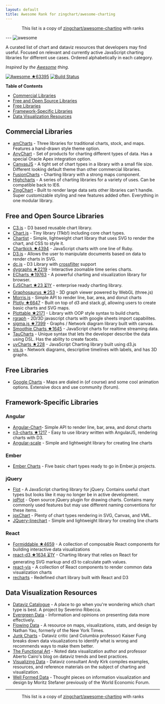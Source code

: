 ```yaml
---
layout: default
title: Awesome Rank for zingchart/awesome-charting
---
```


<p align="center">
	This list is a copy of <a href="https://github.com/zingchart/awesome-charting">zingchart/awesome-charting</a> with ranks
</p>
---

<img src="https://cdn.rawgit.com/zingchart/awesome-charting/media/assets/awesome-charting.svg" alt="awesome">

A curated list of chart and dataviz resources that developers may find useful. Focused on relevant and currently active JavaScript charting libraries for different use cases. Ordered alphabetically in each category.

*Inspired by the <a href="https://github.com/sindresorhus/awesome">Awesome</a> thing.*

[![Awesome](https://cdn.rawgit.com/sindresorhus/awesome/d7305f38d29fed78fa85652e3a63e154dd8e8829/media/badge.svg) ★63395](https://github.com/sindresorhus/awesome) [![Build Status](https://travis-ci.org/zingchart/awesome-charting.svg?branch=master)](https://travis-ci.org/zingchart/awesome-charting)

**Table of Contents**
*  [Commercial Libraries](#commercial-libraries)
*  [Free and Open Source Libraries](#free-and-open-source-libraries)
*  [Free Libraries](#free-libraries)
*  [Framework-Specific Libraries](#framework-specific-libraries)
*  [Data Visualization Resources](#data-visualization-resources)

## Commercial Libraries
* [amCharts](https://www.amcharts.com/) - Three libraries for traditional charts, stock, and maps. Features a hand-drawn style theme option.
* [AnyChart](http://www.anychart.com/) - Set of products for charting different types of data. Has a special Oracle Apex integration option.
* [CanvasJS](http://canvasjs.com/) - A tight set of chart types in a library with a small file size. Different looking default theme than other commercial libraries.
* [FusionCharts](http://www.fusioncharts.com/) - Charting library with a strong maps component.
* [Highcharts](http://www.highcharts.com/) - A series of charting libraries for a variety of uses. Can be compatible back to IE6.
* [ZingChart](http://www.zingchart.com) - Built to render large data sets other libraries can't handle. Super customizable styling and new features added often. Everything in one modular library.

## Free and Open Source Libraries
* [C3.js](http://c3js.org/) - D3 based reusable chart library.
* [Chart.js](http://www.chartjs.org/) - Tiny library (11kb!) including core chart types.
* [Chartist](https://gionkunz.github.io/chartist-js/) - Simple, lightweight chart library that uses SVG to render the chart, and CSS to style it.
* [Chartkick ★4394](https://github.com/ankane/chartkick) - JavaScript charts with one line of Ruby.
* [D3.js](https://d3js.org/) - Allows the user to manipulate documents based on data to render charts in SVG.
* [dc.js](https://dc-js.github.io/dc.js/) - D3 Library with [crossfilter](http://square.github.io/crossfilter/) support
* [dygraphs ★2219](https://github.com/danvk/dygraphs) - Interactive zoomable time series charts.
* [ECharts ★19763](https://github.com/ecomfe/echarts) - A powerful charting and visualization library for browser.
* [EJSChart ★23 ⏳1Y](https://github.com/EmpriseCorporation/EJSCharts) - enterprise ready charting library.
* [Graphosaurus ★253](https://github.com/frewsxcv/graphosaurus) - 3D graph viewer powered by WebGL (three.js)
* [Morris.js](http://morrisjs.github.io/morris.js) - Simple API to render line, bar, area, and donut charts
* [Plotly ★6647](https://github.com/plotly/plotly.js) - Built on top of d3 and stack.gl, allowing users to create basic charts and SVG maps.
* [Plottable ★2171](https://github.com/palantir/plottable) - Library with OOP style syntax to build charts.
* [rgraph](http://www.rgraph.net/) - 2D/3D javascript charts with google sheets import capabilites.
* [sigma.js ★7399](https://github.com/jacomyal/sigma.js) - Graphs / Network diagram library built with canvas.
* [Smoothie Charts ★1645](https://github.com/joewalnes/smoothie) - JavaScript charts for realtime streaming data.
* [TauCharts](https://www.taucharts.com/) - Unique syntax that lets the developer describe the data using DSL. Has the ability to create facets.
* [uvCharts ★228](https://github.com/imaginea/uvCharts) - JavaScript Charting library built using d3.js
* [vis.js](http://visjs.org/) - Network diagrams, descriptive timelines with labels, and has 3D graphs.

## Free Libraries
* [Google Charts](https://developers.google.com/chart/) - Maps are dialed in (of course) and some cool animation options. Extensive docs and use community (forum).

## Framework-Specific Libraries
### Angular
* [Angular-Chart](http://jtblin.github.io/angular-chart.js)- Simple API to render line, bar, area, and donut charts
* [n3-charts ★1217](https://github.com/n3-charts/line-chart) - Easy to use library written with AngularJS, rendering charts with D3.
* [Angular-scale](https://github.com/kirillstepkin/scale) - Simple and lightweight library for creating line charts

### Ember
* [Ember Charts](http://addepar.github.io/ember-charts/#/overview) - Five basic chart types ready to go in Ember.js projects.

### jQuery
* [Flot](http://www.flotcharts.org/) - A JavaScript charting library for jQuery. Contains useful chart types but looks like it may no longer be in active development.
* [jqPlot](http://www.jqplot.com) - Open source jQuery plugin for drawing charts. Contains many commonly used features but may use different naming conventions for these items.
* [jqxChart](http://www.jqwidgets.com/jquery-widgets-documentation/documentation/jqxchart/jquery-chart-getting-started.htm) - Plenty of chart types rendering in SVG, Canvas, and VML.
* [JQuery-linechart](https://github.com/kirillstepkin/jquery-linechart) - Simple and lightweight library for creating line charts

### React
* [Formiddable ★4659](https://github.com/FormidableLabs/victory) - A collection of composable React components for building interactive data visualizations
* [react-d3 ★1634 ⏳1Y](https://github.com/esbullington/react-d3) - Charting library that relies on React for generating SVG markup and d3 to calculate path values.
* [react-vis](https://github.com/uber-common/react-vis) - A collection of React components to render common data visualization charts
* [recharts](http://recharts.org) - Redefined chart library built with React and D3


## Data Visualization Resources
* [Dataviz Catalogue](http://datavizcatalogue.com) - A place to go when you're wondering which chart type is best. A project by Severino Ribecca.
* [Evergreen Data](http://stephanieevergreen.com) - Information and opinions on presenting data more effectively.
* [Flowing Data](http://flowingdata.com) - A resource on maps, visualizations, stats, and design by Nathan Yau, formerly of the New York Times.
* [Junk Charts](http://junkcharts.typepad.com) - Dataviz critic (and Columbia professor) Kaiser Fung breaks down data visualizations to identify what is wrong and recommends ways to make them better.
* [The Functional Art](http://www.thefunctionalart.com) - Noted data visualization author and professor Aberto Cairo's blog on dataviz trends and best practices.
* [Visualizing Data](http://www.visualisingdata.com) - Dataviz consultant Andy Kirk compiles examples, resources, and reference materials on the subject of charting and visualization.
* [Well Formed Data](http://well-formed-data.net/archives/1210/little-boxes) - Thought pieces on information visualization and design by Moritz Stefaner previously of the World Economic Forum.
---
<p align="center">
	This list is a copy of <a href="https://github.com/zingchart/awesome-charting">zingchart/awesome-charting</a> with ranks
</p>
